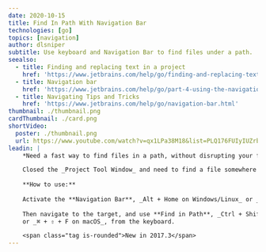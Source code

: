 ```yaml
---
date: 2020-10-15
title: Find In Path With Navigation Bar
technologies: [go]
topics: [navigation]
author: dlsniper
subtitle: Use keyboard and Navigation Bar to find files under a path.
seealso:
  - title: Finding and replacing text in a project
    href: 'https://www.jetbrains.com/help/go/finding-and-replacing-text-in-project.html'
  - title: Navigation bar
    href: 'https://www.jetbrains.com/help/go/part-4-using-the-navigation-bar.html'
  - title: Navigating Tips and Tricks
    href: 'https://www.jetbrains.com/help/go/navigation-bar.html'
thumbnail: ./thumbnail.png
cardThumbnail: ./card.png
shortVideo:
  poster: ./thumbnail.png
  url: https://www.youtube.com/watch?v=qx1LPa38M18&list=PLQ176FUIyIUZrbrlz4AY1V8VzBJKZyVlW&index=71
leadin: |
    *Need a fast way to find files in a path, without disrupting your flow?*

    Closed the _Project Tool Window_ and need to find a file somewhere in the project tree?
    
    **How to use:**
    
    Activate the **Navigation Bar**, _Alt + Home on Windows/Linux_ or _⌘ + ↑ on macOS_.
    
    Then navigate to the target, and use **Find in Path**, _Ctrl + Shift + F on Windows/Linux_
    or _⌘ + ⇧ + F on macOS_, from the keyboard.

    <span class="tag is-rounded">New in 2017.3</span>
---
```

